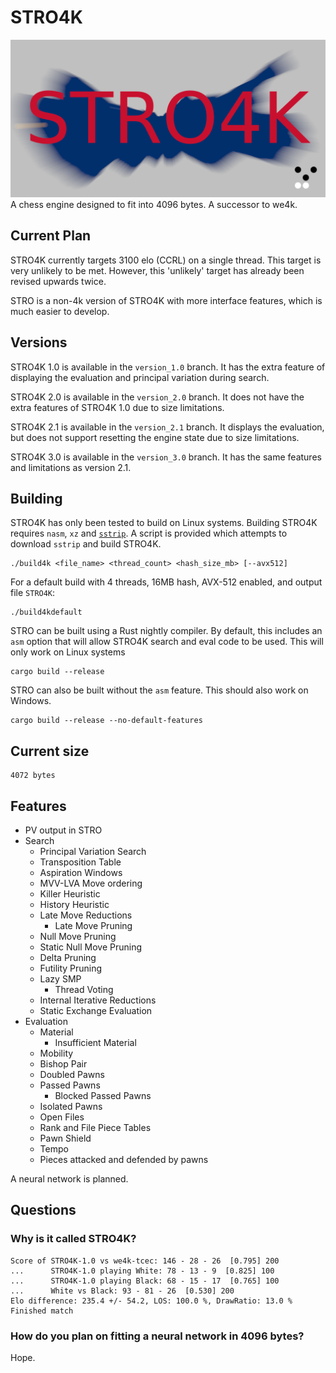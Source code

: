 # STRO4K
![logo](logo.png)
A chess engine designed to fit into 4096 bytes. A successor to we4k.

## Current Plan
STRO4K currently targets 3100 elo (CCRL) on a single thread. This target is very unlikely to be met. However, this 'unlikely' target has already been revised upwards twice.

STRO is a non-4k version of STRO4K with more interface features, which is much easier to develop.

## Versions
STRO4K 1.0 is available in the `version_1.0` branch. It has the extra feature of displaying the evaluation and principal variation during search.

STRO4K 2.0 is available in the `version_2.0` branch. It does not have the extra features of STRO4K 1.0 due to size limitations.

STRO4K 2.1 is available in the `version_2.1` branch. It displays the evaluation, but does not support resetting the engine state due to size limitations.

STRO4K 3.0 is available in the `version_3.0` branch. It has the same features and limitations as version 2.1.

## Building
STRO4K has only been tested to build on Linux systems. Building STRO4K requires `nasm`, `xz` and [`sstrip`](https://github.com/aunali1/super-strip). A script is provided which attempts to download `sstrip` and build STRO4K.

```
./build4k <file_name> <thread_count> <hash_size_mb> [--avx512]
```

For a default build with 4 threads, 16MB hash, AVX-512 enabled, and output file `STRO4K`:
```
./build4kdefault
```

STRO can be built using a Rust nightly compiler. By default, this includes an `asm` option that will allow STRO4K search and eval code to be used. This will only work on Linux systems
```
cargo build --release
```

STRO can also be built without the `asm` feature. This should also work on Windows.
```
cargo build --release --no-default-features
```

## Current size
```
4072 bytes
```
## Features
* PV output in STRO
* Search
    * Principal Variation Search
    * Transposition Table
    * Aspiration Windows
    * MVV-LVA Move ordering
    * Killer Heuristic
    * History Heuristic
    * Late Move Reductions
        * Late Move Pruning
    * Null Move Pruning
    * Static Null Move Pruning
    * Delta Pruning
    * Futility Pruning
    * Lazy SMP
        * Thread Voting
    * Internal Iterative Reductions
    * Static Exchange Evaluation
* Evaluation
    * Material
        * Insufficient Material
    * Mobility
    * Bishop Pair
    * Doubled Pawns
    * Passed Pawns
        * Blocked Passed Pawns
    * Isolated Pawns
    * Open Files
    * Rank and File Piece Tables
    * Pawn Shield
    * Tempo
    * Pieces attacked and defended by pawns

A neural network is planned.

## Questions
### Why is it called STRO4K?
```
Score of STRO4K-1.0 vs we4k-tcec: 146 - 28 - 26  [0.795] 200
...      STRO4K-1.0 playing White: 78 - 13 - 9  [0.825] 100
...      STRO4K-1.0 playing Black: 68 - 15 - 17  [0.765] 100
...      White vs Black: 93 - 81 - 26  [0.530] 200
Elo difference: 235.4 +/- 54.2, LOS: 100.0 %, DrawRatio: 13.0 %
Finished match
```

### How do you plan on fitting a neural network in 4096 bytes?
Hope.
